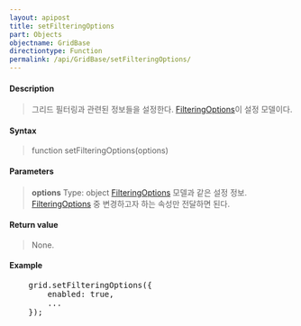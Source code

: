```yaml
---
layout: apipost
title: setFilteringOptions
part: Objects
objectname: GridBase
directiontype: Function
permalink: /api/GridBase/setFilteringOptions/
---
```



#### Description

> 그리드 필터링과 관련된 정보들을 설정한다. [FilteringOptions](/api/GridBase/)이 설정 모델이다.

#### Syntax

> function setFilteringOptions(options)

#### Parameters

> **options**
> Type: object
> [FilteringOptions](/api/GridBase/) 모델과 같은 설정 정보. [FilteringOptions](/api/GridBase/) 중 변경하고자 하는 속성만 전달하면 된다.  

#### Return value

> None.

#### Example

<pre class="prettyprint">
    grid.setFilteringOptions({
        enabled: true,
        ...
    });
</pre>

